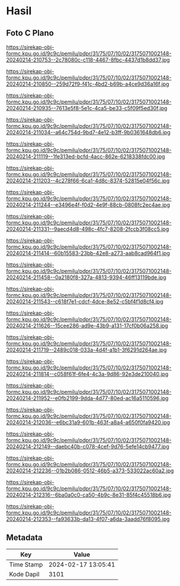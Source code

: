 # Hasil

## Foto C Plano

https://sirekap-obj-formc.kpu.go.id/9c9c/pemilu/pdpr/31/75/07/10/02/3175071002148-20240214-210753--2c78080c-c118-4467-8fbc-4437d1b8dd37.jpg

https://sirekap-obj-formc.kpu.go.id/9c9c/pemilu/pdpr/31/75/07/10/02/3175071002148-20240214-210850--259d72f9-f41c-4bd2-b69b-a4ce9d36a16f.jpg

https://sirekap-obj-formc.kpu.go.id/9c9c/pemilu/pdpr/31/75/07/10/02/3175071002148-20240214-210935--7613e5f8-5e1c-4ca5-be33-c5f09f5ed30f.jpg

https://sirekap-obj-formc.kpu.go.id/9c9c/pemilu/pdpr/31/75/07/10/02/3175071002148-20240214-211034--a64c754d-9bd7-4e12-b3ff-9b0361648db6.jpg

https://sirekap-obj-formc.kpu.go.id/9c9c/pemilu/pdpr/31/75/07/10/02/3175071002148-20240214-211119--1fe313ed-bcfd-4acc-862e-6218338fdc00.jpg

https://sirekap-obj-formc.kpu.go.id/9c9c/pemilu/pdpr/31/75/07/10/02/3175071002148-20240214-211203--4c278f66-6ca1-4d8c-8374-52815e04f56c.jpg

https://sirekap-obj-formc.kpu.go.id/9c9c/pemilu/pdpr/31/75/07/10/02/3175071002148-20240214-211244--e3496e4f-f0d2-4e9f-88cb-0808fc2ec4ae.jpg

https://sirekap-obj-formc.kpu.go.id/9c9c/pemilu/pdpr/31/75/07/10/02/3175071002148-20240214-211331--9aecd4d8-498c-4fc7-8208-2fccb3f08cc5.jpg

https://sirekap-obj-formc.kpu.go.id/9c9c/pemilu/pdpr/31/75/07/10/02/3175071002148-20240214-211414--60b15583-23bb-42e8-a273-aab8cad964f1.jpg

https://sirekap-obj-formc.kpu.go.id/9c9c/pemilu/pdpr/31/75/07/10/02/3175071002148-20240214-211458--0a2180f8-327a-4813-9394-46ff13119bde.jpg

https://sirekap-obj-formc.kpu.go.id/9c9c/pemilu/pdpr/31/75/07/10/02/3175071002148-20240214-211543--c618f7e1-cdcf-4dce-8e52-c5bf4f1d8cf4.jpg

https://sirekap-obj-formc.kpu.go.id/9c9c/pemilu/pdpr/31/75/07/10/02/3175071002148-20240214-211626--15cee286-ad9e-43b9-a131-17cf0b06a258.jpg

https://sirekap-obj-formc.kpu.go.id/9c9c/pemilu/pdpr/31/75/07/10/02/3175071002148-20240214-211719--2489c018-033a-4d4f-a1b1-3f6291d264ae.jpg

https://sirekap-obj-formc.kpu.go.id/9c9c/pemilu/pdpr/31/75/07/10/02/3175071002148-20240214-211814--c058f61f-6fe4-4c3a-9d86-92e3de210040.jpg

https://sirekap-obj-formc.kpu.go.id/9c9c/pemilu/pdpr/31/75/07/10/02/3175071002148-20240214-211952--e0fb2199-9dda-4d77-80ed-ac16a5110596.jpg

https://sirekap-obj-formc.kpu.go.id/9c9c/pemilu/pdpr/31/75/07/10/02/3175071002148-20240214-212036--e6bc31a9-601b-463f-a8a4-a650f0fa9420.jpg

https://sirekap-obj-formc.kpu.go.id/9c9c/pemilu/pdpr/31/75/07/10/02/3175071002148-20240214-212149--daebc40b-c078-4cef-9d76-5efe14cb9477.jpg

https://sirekap-obj-formc.kpu.go.id/9c9c/pemilu/pdpr/31/75/07/10/02/3175071002148-20240214-212236--01b2b086-0512-46b5-a373-533022ac60a2.jpg

https://sirekap-obj-formc.kpu.go.id/9c9c/pemilu/pdpr/31/75/07/10/02/3175071002148-20240214-212316--6ba0a0c0-ca50-4b9c-8e31-85f4c45518b6.jpg

https://sirekap-obj-formc.kpu.go.id/9c9c/pemilu/pdpr/31/75/07/10/02/3175071002148-20240214-212353--fa93633b-da13-4f07-a6da-3aadd76f8095.jpg


## Metadata

| Key        | Value               |
| ---------- | ------------------- |
| Time Stamp | 2024-02-17 13:05:41 |
| Kode Dapil | 3101                |



